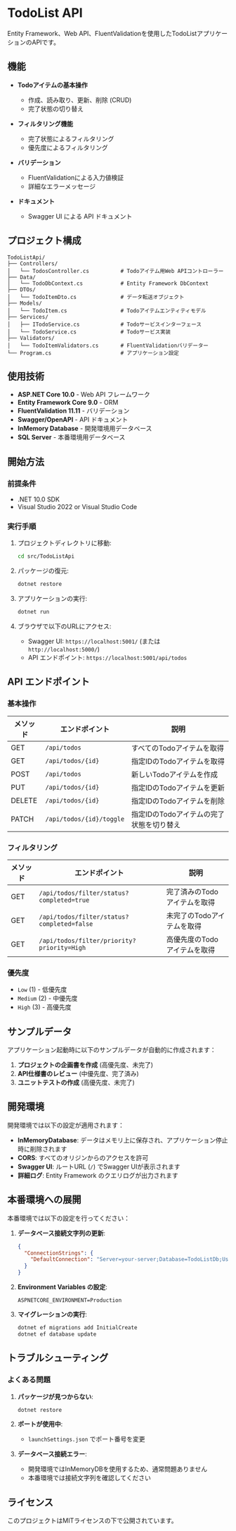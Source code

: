 # TodoList API

Entity Framework、Web API、FluentValidationを使用したTodoListアプリケーションのAPIです。

## 機能

- **Todoアイテムの基本操作**
  - 作成、読み取り、更新、削除 (CRUD)
  - 完了状態の切り替え

- **フィルタリング機能**
  - 完了状態によるフィルタリング
  - 優先度によるフィルタリング

- **バリデーション**
  - FluentValidationによる入力値検証
  - 詳細なエラーメッセージ

- **ドキュメント**
  - Swagger UI による API ドキュメント

## プロジェクト構成

```
TodoListApi/
├── Controllers/
│   └── TodosController.cs          # Todoアイテム用Web APIコントローラー
├── Data/
│   └── TodoDbContext.cs            # Entity Framework DbContext
├── DTOs/
│   └── TodoItemDto.cs              # データ転送オブジェクト
├── Models/
│   └── TodoItem.cs                 # Todoアイテムエンティティモデル
├── Services/
│   ├── ITodoService.cs             # Todoサービスインターフェース
│   └── TodoService.cs              # Todoサービス実装
├── Validators/
│   └── TodoItemValidators.cs       # FluentValidationバリデーター
└── Program.cs                      # アプリケーション設定
```

## 使用技術

- **ASP.NET Core 10.0** - Web API フレームワーク
- **Entity Framework Core 9.0** - ORM
- **FluentValidation 11.11** - バリデーション
- **Swagger/OpenAPI** - API ドキュメント
- **InMemory Database** - 開発環境用データベース
- **SQL Server** - 本番環境用データベース

## 開始方法

### 前提条件
- .NET 10.0 SDK
- Visual Studio 2022 or Visual Studio Code

### 実行手順

1. プロジェクトディレクトリに移動:
   ```bash
   cd src/TodoListApi
   ```

2. パッケージの復元:
   ```bash
   dotnet restore
   ```

3. アプリケーションの実行:
   ```bash
   dotnet run
   ```

4. ブラウザで以下のURLにアクセス:
   - Swagger UI: `https://localhost:5001/` (または `http://localhost:5000/`)
   - API エンドポイント: `https://localhost:5001/api/todos`

## API エンドポイント

### 基本操作

| メソッド | エンドポイント | 説明 |
|---------|---------------|------|
| GET | `/api/todos` | すべてのTodoアイテムを取得 |
| GET | `/api/todos/{id}` | 指定IDのTodoアイテムを取得 |
| POST | `/api/todos` | 新しいTodoアイテムを作成 |
| PUT | `/api/todos/{id}` | 指定IDのTodoアイテムを更新 |
| DELETE | `/api/todos/{id}` | 指定IDのTodoアイテムを削除 |
| PATCH | `/api/todos/{id}/toggle` | 指定IDのTodoアイテムの完了状態を切り替え |

### フィルタリング

| メソッド | エンドポイント | 説明 |
|---------|---------------|------|
| GET | `/api/todos/filter/status?completed=true` | 完了済みのTodoアイテムを取得 |
| GET | `/api/todos/filter/status?completed=false` | 未完了のTodoアイテムを取得 |
| GET | `/api/todos/filter/priority?priority=High` | 高優先度のTodoアイテムを取得 |

### 優先度

- `Low` (1) - 低優先度
- `Medium` (2) - 中優先度  
- `High` (3) - 高優先度

## サンプルデータ

アプリケーション起動時に以下のサンプルデータが自動的に作成されます：

1. **プロジェクトの企画書を作成** (高優先度、未完了)
2. **API仕様書のレビュー** (中優先度、完了済み)
3. **ユニットテストの作成** (高優先度、未完了)

## 開発環境

開発環境では以下の設定が適用されます：

- **InMemoryDatabase**: データはメモリ上に保存され、アプリケーション停止時に削除されます
- **CORS**: すべてのオリジンからのアクセスを許可
- **Swagger UI**: ルートURL (`/`) でSwagger UIが表示されます
- **詳細ログ**: Entity Framework のクエリログが出力されます

## 本番環境への展開

本番環境では以下の設定を行ってください：

1. **データベース接続文字列の更新**:
   ```json
   {
     "ConnectionStrings": {
       "DefaultConnection": "Server=your-server;Database=TodoListDb;User Id=your-user;Password=your-password;"
     }
   }
   ```

2. **Environment Variables の設定**:
   ```
   ASPNETCORE_ENVIRONMENT=Production
   ```

3. **マイグレーションの実行**:
   ```bash
   dotnet ef migrations add InitialCreate
   dotnet ef database update
   ```

## トラブルシューティング

### よくある問題

1. **パッケージが見つからない**:
   ```bash
   dotnet restore
   ```

2. **ポートが使用中**:
   - `launchSettings.json` でポート番号を変更

3. **データベース接続エラー**:
   - 開発環境ではInMemoryDBを使用するため、通常問題ありません
   - 本番環境では接続文字列を確認してください

## ライセンス

このプロジェクトはMITライセンスの下で公開されています。
